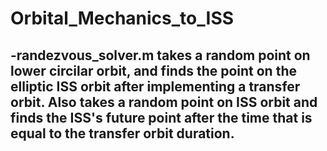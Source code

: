 # Orbital_Mechanics_to_ISS
-randezvous_solver.m takes a random point on lower circilar orbit, and finds the point on the elliptic ISS orbit after implementing a transfer orbit. Also takes a random point on ISS orbit and finds the ISS's future point after the time that is equal to the transfer orbit duration.
-

